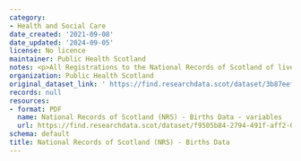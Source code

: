 ```yaml
---
category:
- Health and Social Care
date_created: '2021-09-08'
date_updated: '2024-09-05'
license: No licence
maintainer: Public Health Scotland
notes: <p>All Registrations to the National Records of Scotland of live births</p>
organization: Public Health Scotland
original_dataset_link: ' https://find.researchdata.scot/dataset/3b87eef0-bfb6-4bf4-84b9-29880197fec9'
records: null
resources:
- format: PDF
  name: National Records of Scotland (NRS) - Births Data - variables
  url: https://find.researchdata.scot/dataset/f9505b84-2794-491f-aff2-05fefd16cad5/resource/bd2df97d-618f-4eba-a8fb-da2351aafb80/download/national-records-of-scotland-nrs-births-data-variables.pdf
schema: default
title: National Records of Scotland (NRS) - Births Data
---
```

